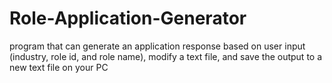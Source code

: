 # Role-Application-Generator
program that can generate an application response based on user input (industry, role id, and role name), modify a text file, and save the output to a new text file on your PC
